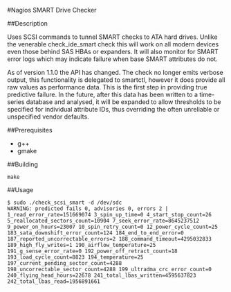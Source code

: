 #Nagios SMART Drive Checker

##Description

Uses SCSI commands to tunnel SMART checks to ATA hard drives.  Unlike the
venerable check\_ide\_smart check this will work on all modern devices
even those behind SAS HBAs or expanders.  It will also monitor for SMART
error logs which may indicate failure when base SMART attributes do not.

As of version 1.1.0 the API has changed.  The check no longer emits verbose
output, this functionality is delegated to smartctl, however it does provide
all raw values as performance data.  This is the first step in providing
true predictive failure.  In the future, after this data has been written to
a time-series database and analysed, it will be expanded to allow thresholds
to be specified for individual attribute IDs, thus overriding the often
unreliable or unspecified vendor defaults.

##Prerequisites

* g++
* gmake

##Building

    make

##Usage

    $ sudo ./check_scsi_smart -d /dev/sdc
    WARNING: predicted fails 0, advisories 0, errors 2 | 1_read_error_rate=151669074 3_spin_up_time=0 4_start_stop_count=26 5_reallocated_sectors_count=10904 7_seek_error_rate=8645237512 9_power_on_hours=23007 10_spin_retry_count=0 12_power_cycle_count=25 183_sata_downshift_error_count=124 184_end_to_end_error=0 187_reported_uncorrectable_errors=2 188_command_timeout=4295032833 189_high_fly_writes=1 190_airflow_temperature=25 191_g_sense_error_rate=0 192_power_off_retract_count=18 193_load_cycle_count=8823 194_temperature=25 197_current_pending_sector_count=4288 198_uncorrectable_sector_count=4288 199_ultradma_crc_error_count=0 240_flying_head_hours=22678 241_total_lbas_written=4595637823 242_total_lbas_read=1956891661

